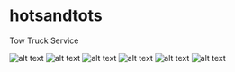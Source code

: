 # hotsandtots
Tow Truck Service

![alt text](https://res.cloudinary.com/jalome/image/upload/h_600,c_scale/app%20images/Screenshot_2020-04-13_at_18.28.42.png
)
![alt text](https://res.cloudinary.com/jalome/image/upload/h_600,c_scale/app%20images/Screenshot_2020-04-13_at_18.28.48.png)
![alt text](https://res.cloudinary.com/jalome/image/upload/h_600,c_scale/app%20images/Screenshot_2020-04-13_at_18.28.58.png)
![alt text](https://res.cloudinary.com/jalome/image/upload/h_600,c_scale/app%20images/Screenshot_2020-04-13_at_18.29.14.png)
![alt text](https://res.cloudinary.com/jalome/image/upload/h_600,c_scale/app%20images/Screenshot_2020-04-13_at_18.29.43.png)
![alt text](https://res.cloudinary.com/jalome/image/upload/h_600,c_scale/app%20images/Screenshot_2020-04-13_at_18.28.24.png)


